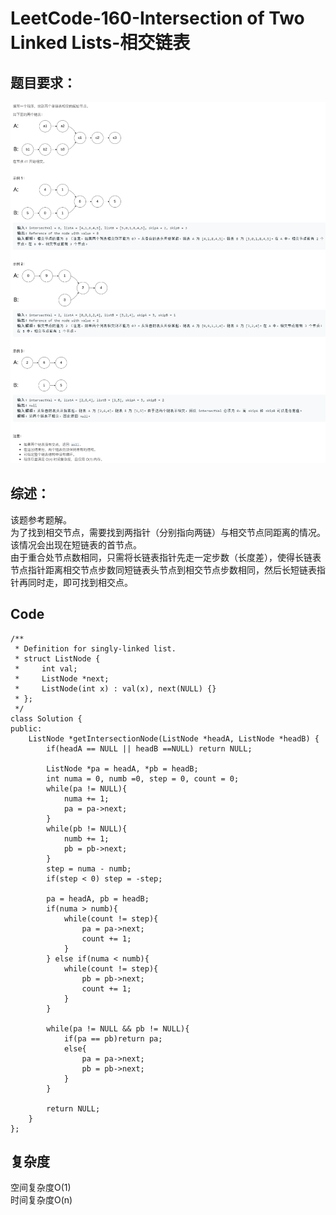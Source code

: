 # LeetCode-160-Intersection of Two Linked Lists-相交链表

## 题目要求：
![avatar](https://github.com/JakeChanFangZiyuan20/MyLeetCode/blob/master/%E9%93%BE%E8%A1%A8%E7%B1%BB/img/160.png)

## 综述：
该题参考题解。  
为了找到相交节点，需要找到两指针（分别指向两链）与相交节点同距离的情况。该情况会出现在短链表的首节点。  
由于重合处节点数相同，只需将长链表指针先走一定步数（长度差），使得长链表节点指针距离相交节点步数同短链表头节点到相交节点步数相同，然后长短链表指针再同时走，即可找到相交点。  


## Code
```
/**
 * Definition for singly-linked list.
 * struct ListNode {
 *     int val;
 *     ListNode *next;
 *     ListNode(int x) : val(x), next(NULL) {}
 * };
 */
class Solution {
public:
    ListNode *getIntersectionNode(ListNode *headA, ListNode *headB) {
        if(headA == NULL || headB ==NULL) return NULL;

        ListNode *pa = headA, *pb = headB;
        int numa = 0, numb =0, step = 0, count = 0;
        while(pa != NULL){
            numa += 1;
            pa = pa->next;
        }
        while(pb != NULL){
            numb += 1;
            pb = pb->next;
        }
        step = numa - numb;
        if(step < 0) step = -step;

        pa = headA, pb = headB;
        if(numa > numb){
            while(count != step){
                pa = pa->next;
                count += 1;
            }
        } else if(numa < numb){
            while(count != step){
                pb = pb->next;
                count += 1;
            }
        }

        while(pa != NULL && pb != NULL){
            if(pa == pb)return pa;
            else{
                pa = pa->next;
                pb = pb->next;
            }
        }

        return NULL;
    }
};
```


## 复杂度
空间复杂度O(1)  
时间复杂度O(n)
